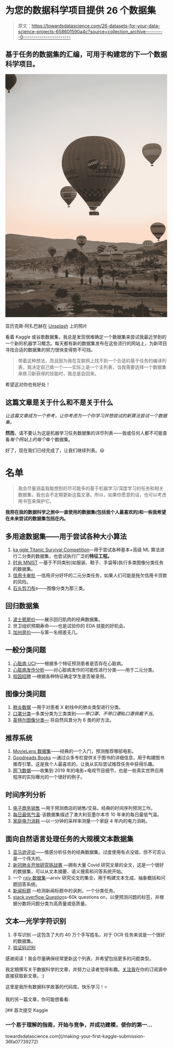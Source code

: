 # 为您的数据科学项目提供 26 个数据集

> 原文：<https://towardsdatascience.com/26-datasets-for-your-data-science-projects-658601590a4c?source=collection_archive---------0----------------------->

## 基于任务的数据集的汇编，可用于构建您的下一个数据科学项目。

![](img/02603891e719aabf001016e2dd628175.png)

亚历克斯·阿扎巴赫在 [Unsplash](https://unsplash.com?utm_source=medium&utm_medium=referral) 上的照片

看着 Kaggle 或谷歌数据集，我总是发现很难确定一个数据集来尝试我最近学到的一个新的机器学习概念。每天都有新的数据集发布在这些流行的网站上，为新项目寻找合适的数据集的努力很快变得势不可挡。

> 带着这种想法，而且因为我在互联网上找不到一个合适的基于任务的编译列表，我决定自己做一个——实际上是一个主列表，当我需要选择一个数据集来练习新获得的技能时，我总是会回来。

希望这对你也有好处！

## 这篇文章是关于什么和不是关于什么

*让这篇文章成为一个参考，让你考虑为一个你学习并想尝试的新算法尝试一个数据集。*

**然而**，请不要认为这是机器学习任务数据集的详尽列表——我或任何人都不可能查看*每个网站上的每个*单个数据集。

好了，现在我们已经完成了，让我们继续列表。😃

# 名单

> 我会尽量涵盖我能想到的尽可能多的基于机器学习/深度学习的任务和相关数据集，我也会不定期更新这篇文章。所以，如果你愿意的话，也可以考虑用书签来保护它。

**我将在我的数据科学之旅中一直使用的数据集(包括我个人最喜欢的)和一些我希望在未来尝试的数据集包括在内。**

## 多用途数据集——用于尝试各种大小算法

1.  [ka ggle Titanic Survival Competition](https://www.kaggle.com/c/titanic/data)—用于尝试各种基本+高级 ML 算法进行二分类的数据集，也尝试执行广泛的**特征工程。**
2.  [时尚 MNIST](https://www.kaggle.com/zalando-research/fashionmnist) —基于不同类别(如服装、鞋子、手袋等)执行多类图像分类任务的数据集。
3.  [信用卡审批](https://www.kaggle.com/rikdifos/credit-card-approval-prediction) —信用评分好坏的二元分类任务，如果人们可能是拖欠信用卡贷款的风险。
4.  [石头剪刀布](https://www.kaggle.com/sanikamal/rock-paper-scissors-dataset)s——图像分类为那三类。

## 回归数据集

1.  [波士顿房价](https://www.kaggle.com/vikrishnan/boston-house-prices)——展示回归肌肉的经典数据集。
2.  世卫组织预期寿命——也是试验你的 EDA 技能的好机会。
3.  [加州房价](https://www.kaggle.com/camnugent/california-housing-prices)——与第一名相差无几。

## 一般分类问题

1.  [心脏病 UCI](https://www.kaggle.com/ronitf/heart-disease-uci)——根据多个特征预测患者是否存在心脏病。
2.  [心脏病发作分析](https://www.kaggle.com/rashikrahmanpritom/heart-attack-analysis-prediction-dataset)——对心脏病发作的可能性进行分类——用于二元分类。
3.  [校园招聘](https://www.kaggle.com/benroshan/factors-affecting-campus-placement) —根据各种特征确定学生是否被录用。

## 图像分类问题

1.  [肺炎数据](https://www.kaggle.com/paultimothymooney/chest-xray-pneumonia) —用于对患者 X 射线中的肺炎类型进行分类。
2.  [口罩分类](https://www.kaggle.com/andrewmvd/face-mask-detection)—多类分类为三类类别——*带口罩*、*不带口罩*和*口罩佩戴不当*。
3.  [英特尔图像分类—](https://www.kaggle.com/puneet6060/intel-image-classification) 将自然风景分为 6 类的好方法。

## 推荐系统

1.  [MovieLens 数据集](https://www.kaggle.com/grouplens/movielens-20m-dataset)——经典的一个入门，预测推荐哪部电影。
2.  [Goodreads Books](https://www.kaggle.com/jealousleopard/goodreadsbooks) —通过众多专栏提供关于图书的详细信息，用于构建图书推荐引擎。这是我个人最喜欢的，让我从实际尝试推荐任务中获得乐趣。
3.  [网飞数据](https://www.kaggle.com/shivamb/netflix-shows/tasks)——收集到 2019 年的电影+电视节目细节，也是一些真实世界应用程序的实际曝光的一个很好的例子。

## 时间序列分析

1.  [电子商务销售](https://www.kaggle.com/carrie1/ecommerce-data) —用于预测商店的销售/交易。经典的时间序列预测工作。
2.  [每日最低气温](https://raw.githubusercontent.com/jbrownlee/Datasets/master/daily-min-temperatures.csv)-该数据集描述了澳大利亚墨尔本市 10 年来的每日最低气温。
3.  [家庭电力消耗](https://www.kaggle.com/uciml/electric-power-consumption-data-set) —以一分钟的采样率测量一个家庭 4 年内的电力消耗。

## 面向自然语言处理任务的大规模文本数据集

1.  [亚马逊评论](https://www.kaggle.com/bittlingmayer/amazonreviews)——情感分析任务的经典数据集。过度使用有点没错，但不可否认是一个伟大的。
2.  [新冠肺炎开放研究挑战赛](https://www.kaggle.com/allen-institute-for-ai/CORD-19-research-challenge) —拥有大量 Covid 研究文章的全文，这是一个很好的数据集，可以从文本摘要、语义搜索和问答系统开始。
3.  一个 [rxiv 数据集](https://www.kaggle.com/Cornell-University/arxiv)—arxiv 研究论文的集合，用于构建文本生成、抽象概括和问题回答系统。
4.  [新闻标题](https://www.kaggle.com/rmisra/news-headlines-dataset-for-sarcasm-detection) —检测新闻标题中的讽刺，一个分类任务。
5.  [stack overflow Question](https://www.kaggle.com/imoore/60k-stack-overflow-questions-with-quality-rate)s-60k questions on，以便预测问题的标签，并根据分数将问题分类为高质量或低质量。

## 文本—光学字符识别

1.  手写识别 —这包含了大约 40 万个手写姓名，对于 OCR 任务来说是一个很好的数据集。
2.  [验证码识别](https://www.kaggle.com/fournierp/captcha-version-2-images)

感谢阅读！我会尽量确保经常更新这个列表，并希望包括更多的问题类型。

我定期撰写关于数据科学的文章，并努力让读者觉得有趣。[关注我](https://medium.com/@ipom)在你的订阅源中直接获取新文章。:)

这里是我所有数据科学故事的代码库。快乐学习！⭐️

我的另一篇文章，你可能想看看:

[](/making-your-first-kaggle-submission-36fa07739272) [## 首次提交 Kaggle

### 一个易于理解的指南，开始与竞争，并成功建模，使你的第一…

towardsdatascience.com](/making-your-first-kaggle-submission-36fa07739272)